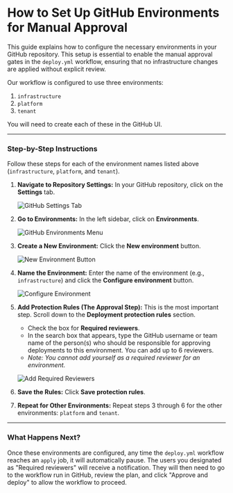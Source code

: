 # How to Set Up GitHub Environments for Manual Approval

This guide explains how to configure the necessary environments in your GitHub repository. This setup is essential to enable the manual approval gates in the `deploy.yml` workflow, ensuring that no infrastructure changes are applied without explicit review.

Our workflow is configured to use three environments:
1.  `infrastructure`
2.  `platform`
3.  `tenant`

You will need to create each of these in the GitHub UI.

---

### Step-by-Step Instructions

Follow these steps for each of the environment names listed above (`infrastructure`, `platform`, and `tenant`).

1.  **Navigate to Repository Settings:**
    In your GitHub repository, click on the **Settings** tab.

    ![GitHub Settings Tab](https://i.imgur.com/A6y2GfV.png)

2.  **Go to Environments:**
    In the left sidebar, click on **Environments**.

    ![GitHub Environments Menu](https://i.imgur.com/JgA5E9g.png)

3.  **Create a New Environment:**
    Click the **New environment** button.

    ![New Environment Button](https://i.imgur.com/p3v2kCg.png)

4.  **Name the Environment:**
    Enter the name of the environment (e.g., `infrastructure`) and click the **Configure environment** button.

    ![Configure Environment](https://i.imgur.com/bXv3bZf.png)

5.  **Add Protection Rules (The Approval Step):**
    This is the most important step. Scroll down to the **Deployment protection rules** section.
    - Check the box for **Required reviewers**.
    - In the search box that appears, type the GitHub username or team name of the person(s) who should be responsible for approving deployments to this environment. You can add up to 6 reviewers.
    - *Note: You cannot add yourself as a required reviewer for an environment.*

    ![Add Required Reviewers](https://i.imgur.com/sL8fGkR.png)

6.  **Save the Rules:**
    Click **Save protection rules**.

7.  **Repeat for Other Environments:**
    Repeat steps 3 through 6 for the other environments: `platform` and `tenant`.

---

### What Happens Next?

Once these environments are configured, any time the `deploy.yml` workflow reaches an `apply` job, it will automatically pause. The users you designated as "Required reviewers" will receive a notification. They will then need to go to the workflow run in GitHub, review the plan, and click "Approve and deploy" to allow the workflow to proceed.
